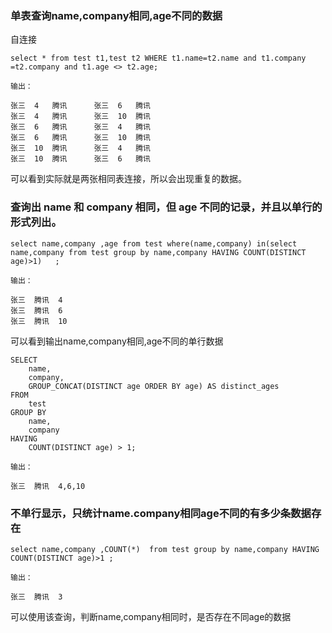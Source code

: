 ### 单表查询name,company相同,age不同的数据

自连接
```
select * from test t1,test t2 WHERE t1.name=t2.name and t1.company =t2.company and t1.age <> t2.age;

输出：

张三	4	腾讯		张三	6	腾讯	
张三	4	腾讯		张三	10	腾讯	
张三	6	腾讯		张三	4	腾讯	
张三	6	腾讯		张三	10	腾讯	
张三	10	腾讯		张三	4	腾讯	
张三	10	腾讯		张三	6	腾讯	

```
可以看到实际就是两张相同表连接，所以会出现重复的数据。

### 查询出 name 和 company 相同，但 age 不同的记录，并且以单行的形式列出。
```
select name,company ,age from test where(name,company) in(select name,company from test group by name,company HAVING COUNT(DISTINCT age)>1)   ;

输出：

张三	腾讯	4
张三	腾讯	6
张三	腾讯	10

```
可以看到输出name,company相同,age不同的单行数据


```
SELECT 
    name, 
    company, 
    GROUP_CONCAT(DISTINCT age ORDER BY age) AS distinct_ages
FROM 
    test
GROUP BY 
    name, 
    company
HAVING 
    COUNT(DISTINCT age) > 1;

输出：

张三	腾讯	4,6,10
```
### 不单行显示，只统计name.company相同age不同的有多少条数据存在
```
select name,company ,COUNT(*)  from test group by name,company HAVING COUNT(DISTINCT age)>1 ;

输出：

张三	腾讯	3

```
可以使用该查询，判断name,company相同时，是否存在不同age的数据
